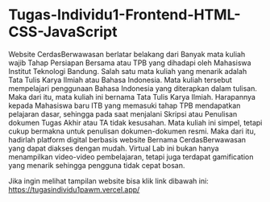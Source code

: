 # Tugas-Individu1-Frontend-HTML-CSS-JavaScript
Website CerdasBerwawasan berlatar belakang dari Banyak mata kuliah wajib Tahap Persiapan Bersama atau TPB yang dihadapi oleh Mahasiswa Institut Teknologi Bandung. Salah satu mata kuliah yang menarik adalah Tata Tulis Karya Ilmiah atau Bahasa Indonesia. Mata kuliah tersebut mempelajari penggunaan Bahasa Indonesia yang diterapkan dalam tulisan. Maka dari itu, mata kuliah ini bernama Tata Tulis Karya Ilmiah. Harapannya kepada Mahasiswa baru ITB yang memasuki tahap TPB mendapatkan pelajaran dasar, sehingga pada saat menjalani Skripsi atau Penulisan dokumen Tugas Akhir atau TA tidak kesusahan. Mata kuliah ini simpel, tetapi cukup bermakna untuk penulisan dokumen-dokumen resmi. Maka dari itu, hadirlah platform digital berbasis website Bernama CerdasBerwawasan yang dapat diakses dengan mudah. Virtual Lab ini bukan hanya menampilkan video-video pembelajaran, tetapi juga terdapat gamification yang menarik sehingga pengguna tidak cepat bosan.

Jika ingin melihat tampilan website bisa klik link dibawah ini:
https://tugasindividu1pawm.vercel.app/

